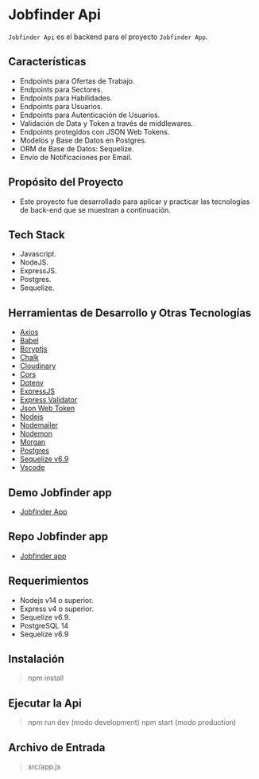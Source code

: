 # Jobfinder Api

`Jobfinder Api` es el backend para el proyecto `Jobfinder App`.

## Características

-   Endpoints para Ofertas de Trabajo.
-   Endpoints para Sectores.
-   Endpoints para Habilidades.
-   Endpoints para Usuarios.
-   Endpoints para Autenticación de Usuarios.
-   Validación de Data y Token a través de middlewares.
-   Endpoints protegidos con JSON Web Tokens.
-   Modelos y Base de Datos en Postgres.
-   ORM de Base de Datos: Sequelize.
-   Envío de Notificaciones por Email.

## Propósito del Proyecto

-   Este proyecto fue desarrollado para aplicar y practicar las tecnologías de back-end que se muestran a continuación.

## Tech Stack

-   Javascript.
-   NodeJS.
-   ExpressJS.
-   Postgres.
-   Sequelize.

## Herramientas de Desarrollo y Otras Tecnologías

-   [Axios](https://www.npmjs.com/package/axios)
-   [Babel](https://babeljs.io/)
-   [Bcryptjs](https://www.npmjs.com/package/bcryptjs)
-   [Chalk](https://www.npmjs.com/package/chalk)
-   [Cloudinary](https://cloudinary.com/)
-   [Cors](https://www.npmjs.com/package/cors)
-   [Dotenv](https://www.npmjs.com/package/dotenv)
-   [ExpressJS](https://expressjs.com/)
-   [Express Validator](https://express-validator.github.io/docs/)
-   [Json Web Token](https://jwt.io/)
-   [Nodejs](https://nodejs.org/en/)
-   [Nodemailer](https://nodemailer.com/about/)
-   [Nodemon](https://www.npmjs.com/package/nodemon)
-   [Morgan](https://www.npmjs.com/package/morgan)
-   [Postgres](https://www.postgresql.org/)
-   [Sequelize v6.9](https://sequelize.org/v6/)
-   [Vscode](https://code.visualstudio.com/)

## Demo Jobfinder app

-   [Jobfinder App](https://jobfinder-app-njca.netlify.app/)

## Repo Jobfinder app

-   [Jobfinder app](https://github.com/nca1478/job-finder-app)

## Requerimientos

-   Nodejs v14 o superior.
-   Express v4 o superior.
-   Sequelize v6.9.
-   PostgreSQL 14
-   Sequelize v6.9

## Instalación

> npm install

## Ejecutar la Api

> npm run dev (modo development)
> npm start (modo production)

## Archivo de Entrada

> src/app.js
